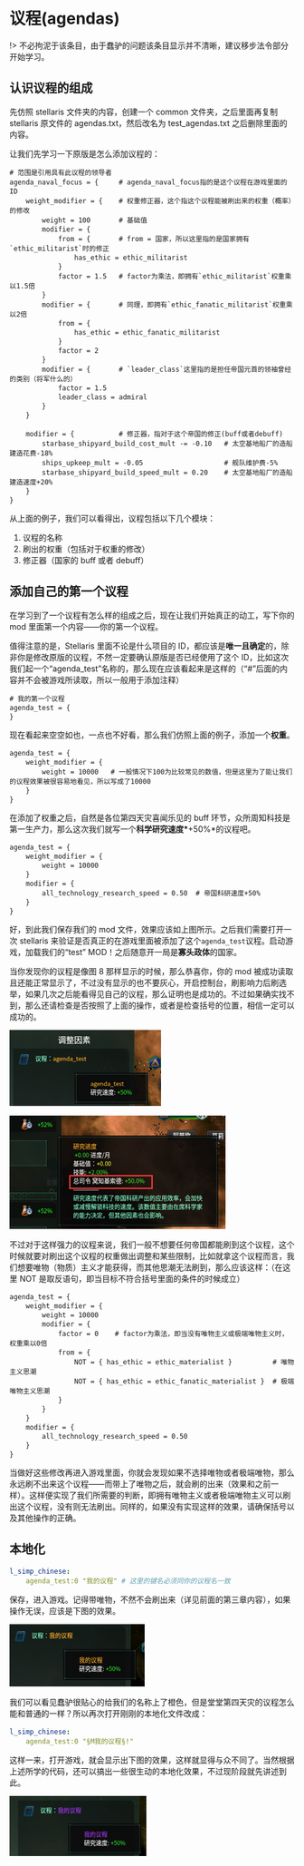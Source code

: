 # 议程(agendas)

!> 不必拘泥于该条目，由于蠢驴的问题该条目显示并不清晰，建议移步法令部分开始学习。

## 认识议程的组成

先仿照 stellaris 文件夹的内容，创建一个 common 文件夹，之后里面再复制 stellaris 原文件的 agendas.txt，然后改名为 test_agendas.txt
之后删除里面的内容。

让我们先学习一下原版是怎么添加议程的：

```pdx
# 范围是引用具有此议程的领导者
agenda_naval_focus = {     # agenda_naval_focus指的是这个议程在游戏里面的ID
    weight_modifier = {    # 权重修正器，这个指这个议程能被刷出来的权重（概率）的修改
        weight = 100       # 基础值
        modifier = {
            from = {       # from = 国家，所以这里指的是国家拥有`ethic_militarist`时的修正
                has_ethic = ethic_militarist
            }
            factor = 1.5   # factor为乘法，即拥有`ethic_militarist`权重乘以1.5倍
        }
        modifier = {       # 同理，即拥有`ethic_fanatic_militarist`权重乘以2倍
            from = {
                has_ethic = ethic_fanatic_militarist
            }
            factor = 2
        }
        modifier = {       # `leader_class`这里指的是担任帝国元首的领袖曾经的类别（将军什么的）
            factor = 1.5
            leader_class = admiral
        }
    }

    modifier = {           # 修正器，指对于这个帝国的修正(buff或者debuff)
        starbase_shipyard_build_cost_mult -= -0.10   # 太空基地船厂的造船建造花费-18%
        ships_upkeep_mult = -0.05                    # 舰队维护费-5%
        starbase_shipyard_build_speed_mult = 0.20    # 太空基地船厂的造船建造速度+20%
    }
}
```

从上面的例子，我们可以看得出，议程包括以下几个模块：

1. 议程的名称
2. 刷出的权重（包括对于权重的修改）
3. 修正器（国家的 buff 或者 debuff）

## 添加自己的第一个议程

在学习到了一个议程有怎么样的组成之后，现在让我们开始真正的动工，写下你的 mod 里面第一个内容——你的第一个议程。

值得注意的是，Stellaris 里面不论是什么项目的 ID，都应该是**唯一且确定**的，除非你是修改原版的议程，不然一定要确认原版是否已经使用了这个 ID，比如这次我们起一个“agenda_test”名称的，那么现在应该看起来是这样的（“#”后面的内容并不会被游戏所读取，所以一般用于添加注释）

```pdx
# 我的第一个议程
agenda_test = {
}
```

现在看起来空空如也，一点也不好看，那么我们仿照上面的例子，添加一个**权重**。

```pdx
agenda_test = {
    weight_modifier = {
        weight = 10000   # 一般情况下100为比较常见的数值，但是这里为了能让我们的议程效果被很容易地看见，所以写成了10000
    }
}
```

在添加了权重之后，自然是各位第四天灾喜闻乐见的 buff 环节，众所周知科技是第一生产力，那么这次我们就写一个**科学研究速度\***+50%\*的议程吧。

```pdx
agenda_test = {
    weight_modifier = {
        weight = 10000
    }
    modifier = {
        all_technology_research_speed = 0.50  # 帝国科研速度+50%
    }
}
```

好，到此我们保存我们的 mod 文件，效果应该如上图所示。之后我们需要打开一次 stellaris 来验证是否真正的在游戏里面被添加了这个`agenda_test`议程。启动游戏，加载我们的“test” MOD！之后随意开一局是**寡头政体**的国家。

当你发现你的议程是像图 8 那样显示的时候，那么恭喜你，你的 mod 被成功读取且还能正常显示了，不过没有显示的也不要灰心，开启控制台，刷影响力后刷选举，如果几次之后能看得见自己的议程，那么证明也是成功的。不过如果确实找不到，那么还请检查是否按照了上面的操作，或者是检查括号的位置，相信一定可以成功的。

![img](agendas.assets/clip_image002.png)

![img](agendas.assets/clip_image002-16883624524164.png)

不过对于这样强力的议程来说，我们一般不想要任何帝国都能刷到这个议程，这个时候就要对刷出这个议程的权重做出调整和某些限制，比如就拿这个议程而言，我们想要唯物（物质）主义才能获得，而其他思潮无法刷到，那么应该这样：（在这里 NOT 是取反语句，即当目标不符合括号里面的条件的时候成立）

```pdx
agenda_test = {
    weight_modifier = {
        weight = 10000
        modifier = {
            factor = 0    # factor为乘法，即当没有唯物主义或极端唯物主义时，权重乘以0倍
            from = {
                NOT = { has_ethic = ethic_materialist }          # 唯物主义思潮
                NOT = { has_ethic = ethic_fanatic_materialist }  # 极端唯物主义思潮
            }
        }
    }
    modifier = {
        all_technology_research_speed = 0.50
    }
}
```

当做好这些修改再进入游戏里面，你就会发现如果不选择唯物或者极端唯物，那么永远刷不出来这个议程——而带上了唯物之后，就会刷的出来（效果和之前一样）。这样便实现了我们所需要的判断，即拥有唯物主义或者极端唯物主义可以刷出这个议程，没有则无法刷出。同样的，如果没有实现这样的效果，请确保括号以及其他操作的正确。

## 本地化

```yaml
l_simp_chinese:
    agenda_test:0 "我的议程" # 这里的键名必须同你的议程名一致
```

保存，进入游戏。记得带唯物，不然不会刷出来（详见前面的第三章内容），如果操作无误，应该是下图的效果。

![img](agendas.assets/clip_image002-16883651596481.png)

我们可以看见蠢驴很贴心的给我们的名称上了橙色，但是堂堂第四天灾的议程怎么能和普通的一样？所以再次打开刚刚的本地化文件改成：

```yaml
l_simp_chinese:
    agenda_test:0 "§M我的议程§!"
```

这样一来，打开游戏，就会显示出下图的效果，这样就显得与众不同了。当然根据上述所学的代码，还可以搞出一些很生动的本地化效果，不过现阶段就先讲述到此。

![img](agendas.assets/clip_image002-16883652023973.png)